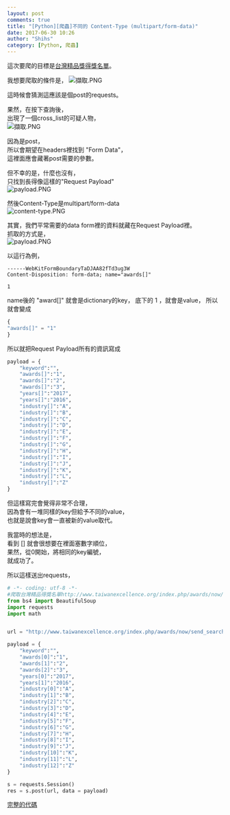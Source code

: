 ```yaml
---
layout: post
comments: true
title: "[Python][爬蟲]不同的 Content-Type (multipart/form-data)"
date: 2017-06-30 10:26
author: "Shihs"
category: [Python, 爬蟲]
---
```


這次要爬的目標是[台灣精品獎得獎名單](http://www.taiwanexcellence.org/index.php/awards/now/cross/1)。<br>

我想要爬取的條件是，
![擷取.PNG](http://user-image.logdown.io/user/13067/blog/12306/post/1985162/Hpw8hdtgR2y2Yr1gIYln_%E6%93%B7%E5%8F%96.PNG)

這時候會猜測這應該是個post的requests。

果然，在按下查詢後，<br>
出現了一個cross_list的可疑人物，<br>
![擷取.PNG](http://user-image.logdown.io/user/13067/blog/12306/post/1985162/iJbMP5kdRba31P5IoKG0_%E6%93%B7%E5%8F%96.PNG)

因為是post，<br>
所以會期望在headers裡找到 "Form Data"，<br>
這裡面應會藏著post需要的參數。<br>

但不幸的是，什麼也沒有，<br>
只找到長得像這樣的"Request Payload"<br>
![payload.PNG](http://user-image.logdown.io/user/13067/blog/12306/post/1985162/w5DjcxhTR0s2PKSNbQwQ_payload.PNG)

然後Content-Type是multipart/form-data<br>
![content-type.PNG](http://user-image.logdown.io/user/13067/blog/12306/post/1985162/SEe7tcApQfCSkEeYEgml_content-type.PNG)


其實，我們平常需要的data form裡的資料就藏在Request Payload裡。<br>
抓取的方式是，<br>
![payload.PNG](http://user-image.logdown.io/user/13067/blog/12306/post/1985162/w5DjcxhTR0s2PKSNbQwQ_payload.PNG)

以這行為例，
```
------WebKitFormBoundaryTaDJAA82fTd3ug3W
Content-Disposition: form-data; name="awards[]"

1
```
name後的 "award[]" 就會是dictionary的key，
底下的 1 ，就會是value，
所以就會變成
```python
{
"awards[]" = "1"
}
```

所以就把Request Payload所有的資訊寫成
```python
payload = {
	"keyword":"",
	"awards[]":"1",
	"awards[]":"2",
	"awards[]":"3",
	"years[]":"2017",
	"years[]":"2016",
	"industry[]":"A",
	"industry[]":"B",
	"industry[]":"C",
	"industry[]":"D",
	"industry[]":"E",
	"industry[]":"F",
	"industry[]":"G",
	"industry[]":"H",
	"industry[]":"I",
	"industry[]":"J",
	"industry[]":"K",
	"industry[]":"L",
	"industry[]":"Z"
}
```

但這樣寫完會覺得非常不合理，<br>
因為會有一堆同樣的key但給予不同的value，<br>
也就是說會key會一直被新的value取代。<br>

我當時的想法是，<br>
看到 [] 就會很想要在裡面塞數字順位，<br>
果然，從0開始，將相同的key編號，<br>
就成功了。<br>


所以這樣送出requests，
```python
# -*- coding: utf-8 -*-
#爬取台灣精品得獎名單http://www.taiwanexcellence.org/index.php/awards/now/cross_list/1/2017/2/1
from bs4 import BeautifulSoup
import requests
import math


url = "http://www.taiwanexcellence.org/index.php/awards/now/send_search/1/2017/2/1/cross_list"

payload = {
	"keyword":"",
	"awards[0]":"1",
	"awards[1]":"2",
	"awards[2]":"3",
	"years[0]":"2017",
	"years[1]":"2016",
	"industry[0]":"A",
	"industry[1]":"B",
	"industry[2]":"C",
	"industry[3]":"D",
	"industry[4]":"E",
	"industry[5]":"F",
	"industry[6]":"G",
	"industry[7]":"H",
	"industry[8]":"I",
	"industry[9]":"J",
	"industry[10]":"K",
	"industry[11]":"L",
	"industry[12]":"Z"
}

s = requests.Session()
res = s.post(url, data = payload)

```

[完整的代碼](https://github.com/shihs/crawlers/blob/master/%E5%8F%B0%E7%81%A3%E7%B2%BE%E5%93%81%E7%8D%8E/taiwanexcellence.py)




